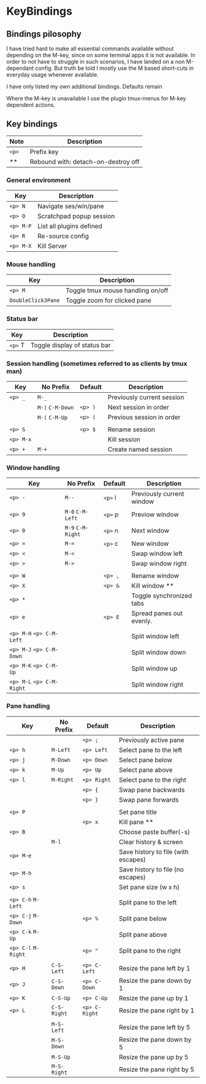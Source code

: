 # KeyBindings

## Bindings pilosophy

I have tried hard to make all essential commands available without
depending on the M-key, since on some terminal apps it is not available.
In order to not have to struggle in such scenarios, I have landed
on a non M-dependant config. But truth be told I mostly use the
M based short-cuts in everyday usage whenever available.

I have only listed my own additional bindings. Defaults remain

Where the M-key is unavailable I use the plugin tmux-menus for M-key
dependent actions.

## Key bindings

| Note  | Description                         |
| ----- | ----------------------------------- |
| `<p>` | Prefix key                          |
| \*\*  | Rebound with: detach-on-destroy off |

### General environment

| Key       | Description              |
| --------- | ------------------------ |
| `<p> N`   | Navigate ses/win/pane    |
| `<p> O`   | Scratchpad popup session |
| `<p> M-P` | List all plugins defined |
| `<p> R`   | Re-source config         |
| `<p> M-X` | Kill Server              |

### Mouse handling

| Key                | Description                       |
| ------------------ | --------------------------------- |
| `<p> M`            | Toggle tmux mouse handling on/off |
| `DoubleClick3Pane` | Toggle zoom for clicked pane      |

### Status bar

| Key     | Description                  |
| ------- | ---------------------------- |
| `<p>` T | Toggle display of status bar |

### Session handling (sometimes referred to as clients by tmux man)

| Key       | No Prefix        | Default | Description                |
| --------- | ---------------- | ------- | -------------------------- |
| `<p> _`   | `M-_`            |         | Previously current session |
|           | `M-)` `C-M-Down` | `<p> )` | Next session in order      |
|           | `M-(` `C-M-Up`   | `<p> (` | Previous session in order  |
|           |                  |         |                            |
| `<p> S`   |                  | `<p> $` | Rename session             |
| `<p> M-x` |                  |         | Kill session               |
| `<p> +`   | `M-+`            |         | Create named session       |

### Window handling

| Key                       | No Prefix         | Default | Description               |
| ------------------------- | ----------------- | ------- | ------------------------- |
| `<p> -`                   | `M--`             | `<p>` l | Previously current window |
| `<p> 9`                   | `M-0` `C-M-Left`  | `<p>` p | Previow window            |
| `<p> 0`                   | `M-9` `C-M-Right` | `<p>` n | Next window               |
| `<p> =`                   | `M-=`             | `<p>` c | New window                |
| `<p> <`                   | `M-<`             |         | Swap window left          |
| `<p> >`                   | `M->`             |         | Swap window right         |
|                           |                   |         |                           |
| `<p> W`                   |                   | `<p> ,` | Rename window             |
| `<p> X`                   |                   | `<p> &` | Kill window \*\*          |
| `<p> *`                   |                   |         | Toggle synchronized tabs  |
| `<p> e`                   |                   | `<p> E` | Spread panes out evenly.  |
|                           |                   |         |                           |
| `<p> M-H` `<p> C-M-Left`  |                   |         | Split window left         |
| `<p> M-J` `<p> C-M-Down`  |                   |         | Split window down         |
| `<p> M-K` `<p> C-M-Up`    |                   |         | Split window up           |
| `<p> M-L` `<p> C-M-Right` |                   |         | Split window right        |

### Pane handling

| Key                 | No Prefix   | Default       | Description                         |
| ------------------- | ----------- | ------------- | ----------------------------------- |
|                     |             | `<p> ;`       | Previously active pane              |
| `<p> h`             | `M-Left`    | `<p> Left`    | Select pane to the left             |
| `<p> j`             | `M-Down`    | `<p> Down`    | Select pane below                   |
| `<p> k`             | `M-Up`      | `<p> Up`      | Select pane above                   |
| `<p> l`             | `M-Right`   | `<p> Right`   | Select pane to the right            |
|                     |             | `<p> {`       | Swap pane backwards                 |
|                     |             | `<p> }`       | Swap pane forwards                  |
|                     |             |               |                                     |
| `<p> P`             |             |               | Set pane title                      |
|                     |             | `<p> x`       | Kill pane \*\*                      |
| `<p> B`             |             |               | Choose paste buffer(-s)             |
|                     | `M-l`       |               | Clear history & screen              |
| `<p> M-e`           |             |               | Save history to file (with escapes) |
| `<p> M-h`           |             |               | Save history to file (no escapes)   |
| `<p> s`             |             |               | Set pane size (w x h)               |
|                     |             |               |                                     |
| `<p> C-h` `M-Left`  |             |               | Split pane to the left              |
| `<p> C-j` `M-Down`  |             | `<p> %`       | Split pane below                    |
| `<p> C-k` `M-Up`    |             |               | Split pane above                    |
| `<p> C-l` `M-Right` |             | `<p> "`       | Split pane to the right             |
|                     |             |               |                                     |
| `<p> H`             | `C-S-Left`  | `<p> C-Left`  | Resize the pane left by 1           |
| `<p> J`             | `C-S-Down`  | `<p> C-Down`  | Resize the pane down by 1           |
| `<p> K`             | `C-S-Up`    | `<p> C-Up`    | Resize the pane up by 1             |
| `<p> L`             | `C-S-Right` | `<p> C-Right` | Resize the pane right by 1          |
|                     |             |               |                                     |
|                     | `M-S-Left`  |               | Resize the pane left by 5           |
|                     | `M-S-Down`  |               | Resize the pane down by 5           |
|                     | `M-S-Up`    |               | Resize the pane up by 5             |
|                     | `M-S-Right` |               | Resize the pane right by 5          |
